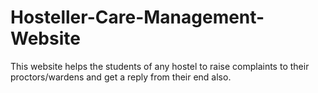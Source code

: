 # Hosteller-Care-Management-Website
This website helps the students of any hostel to raise complaints to their proctors/wardens and get a reply from their end also.
